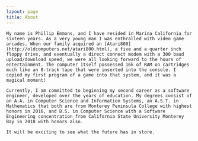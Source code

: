 ```yaml
---
layout: page
title: About
---
```


    My name is Phillip Emmons, and I have resided in Marina California for sixteen years. As a very young man I was enthralled with video game arcades. When our family acquired an [Atari800](http://oldcomputers.net/atari800.html), a five and a quarter inch floppy drive, and eventually a direct connect modem with a 300 baud upload/download speed, we were all looking forward to the hours of entertainment. The computer itself possessed 16k of RAM on cartridges much like an 8-track tape that were inserted into the console. I copied my first program of a game into that system, and it was a magical moment!

    Currently, I am committed to beginning my second career as a software engineer, developed over the years of education. My degrees consist of an A.A. in Computer Science and Information Systems, an A.S.T. in Mathematics that both are from Monterey Peninsula College with highest honors in 2016, and B.S. in Computer Science with a Software Engineering concentration from California State University Monterey Bay in 2018 with honors also.

    It will be exciting to see what the future has in store.


